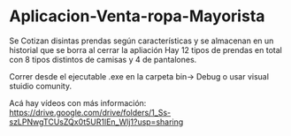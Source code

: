 # Aplicacion-Venta-ropa-Mayorista
Se Cotizan disintas prendas según características y se almacenan en un historial que se borra al cerrar la apliación
Hay 12 tipos de prendas en total con 8 tipos distintos de camisas y 4 de pantalones.

Correr desde el ejecutable .exe en la carpeta bin-> Debug o usar visual stuidio comunity.


Acá hay vídeos con más información:
https://drive.google.com/drive/folders/1_Ss-szLPNwgTCUsZQx0t5UR1lEn_Wlj1?usp=sharing
